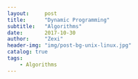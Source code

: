 ```yaml
---
layout:     post
title:      "Dynamic Programming"
subtitle:   "Algorithms"
date:       2017-10-30
author:     "Zexi"
header-img: "img/post-bg-unix-linux.jpg"
catalog: true
tags:
    - Algorithms
---
```


